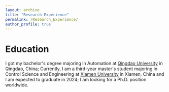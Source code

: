 ```yaml
---
layout: archive
title: "Research Experience"
permalink: /Research_Experience/
author_profile: true
---
```


Education
======
I got my bachelor's degree majoring in Automation at [Qingdao University](https://english.qdu.edu.cn/) in Qingdao, China; 
Currently, I am a third-year master's student majoring in Control Science and Engineering at [Xiamen University](https://en.xmu.edu.cn/main.htm) in Xiamen, China and I am expected to graduate in 2024; 
I am looking for a Ph.D. position worldwide.


  

